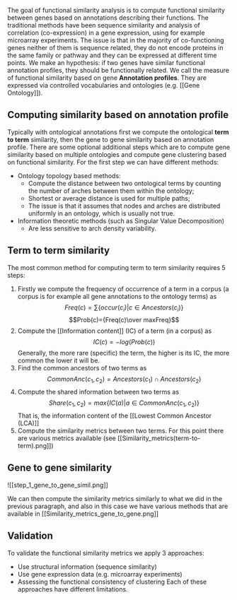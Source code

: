 The goal of functional similarity analysis is to compute functional similarity between genes based on annotations describing their functions.
The traditional methods have been sequence similarity and analysis of correlation (co-expression) in a gene expression, using for example microarray experiments. The issue is that in the majority of co-functioning genes neither of them is sequence related, they do not encode proteins in the same family or pathway and they can be expressed at different time points.
We make an hypothesis: if two genes have similar functional annotation profiles, they should be functionally related.
We call the measure of functional similarity based on gene **Annotation profiles**. They are expressed via controlled vocabularies and ontologies (e.g. [[Gene Ontology]]).
## Computing similarity based on annotation profile
Typically with ontological annotations first we compute the ontological **term to term** similarity, then the gene to gene similarity based on annotation profile. There are some optional additional steps which are to compute gene similarity based on multiple ontologies and compute gene clustering based on functional similarity.
For the first step we can have different methods:
- Ontology topology based methods:
	- Compute the distance between two ontological terms by counting the number of arches between them within the ontology;
	- Shortest or average distance is used for multiple paths;
	- The issue is that it assumes that nodes and arches are distributed uniformly in an ontology, which is usually not true.
- Information theoretic methods (such as Singular Value Decomposition)
	- Are less sensitive to arch density variability.
## Term to term similarity
The most common method for computing term to term similarity requires 5 steps:
1) Firstly we compute the frequency of occurrence of a term in a corpus (a corpus is for example all gene annotations to the ontology terms) as $$Freq(c)=\sum\{occur(c_i)|c\in Ancestors (c_i)\}$$$$Prob(c)={Freq(c)\over maxFreq}$$
2) Compute the [[Information content]] (IC) of a term (in a corpus) as $$IC(c)=-log(Prob(c))$$Generally, the more rare (specific) the term, the higher is its IC, the more common the lower it will be.
3) Find the common ancestors of two terms as $$CommonAnc(c_1, c_2)=Ancestors(c_1)\cap Ancestors(c_2)$$
4) Compute the shared information between two terms as $$Share(c_1,c_2)=max\{IC(a)|a\in CommonAnc(c_1,c_2)\}$$That is, the information content of the [[Lowest Common Ancestor (LCA)]]
5) Compute the similarity metrics between two terms. For this point there are various metrics available (see [[Similarity_metrics(term-to-term).png]])
## Gene to gene similarity
![[step_1_gene_to_gene_simil.png]]

We can then compute the similarity metrics similarly to what we did in the previous paragraph, and also in this case we have various methods that are available in [[Similarity_metrics_gene_to_gene.png]]
## Validation
To validate the functional similarity metrics we apply 3 approaches:
- Use structural information (sequence similarity)
- Use gene expression data (e.g. microarray experiments)
- Assessing the functional consistency of clustering
Each of these approaches have different limitations.

